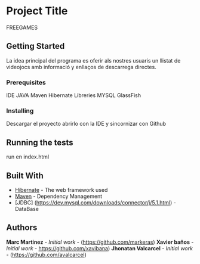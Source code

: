 # Project Title

FREEGAMES

## Getting Started

La idea principal del programa es oferir als nostres usuaris  un llistat de videojocs amb 
informació y enllaços de descarrega directes.

### Prerequisites

IDE JAVA
Maven
Hibernate
Libreries MYSQL
GlassFish



### Installing

Descargar el proyecto abrirlo con la IDE y sincornizar con Github

## Running the tests

run en index.html 



## Built With

* [Hibernate](http://www.dropwizard.io/1.0.2/docs/) - The web framework used
* [Maven](https://maven.apache.org/) - Dependency Management
* [JDBC] (https://dev.mysql.com/downloads/connector/j/5.1.html) - DataBase


## Authors

**Marc Martinez** - *Initial work* - (https://github.com/markeras)
**Xavier baños** - *Initial work* - https://github.com/xavibana)
**Jhonatan Valcarcel** - *Initial work* - (https://github.com/avalcarcel)


